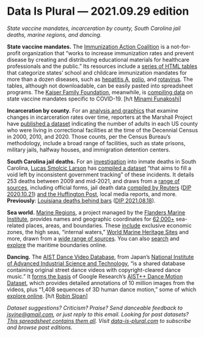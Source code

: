 Data Is Plural — 2021.09.29 edition
===================================

*State vaccine mandates, incarceration by county, South Carolina jail deaths, marine regions, and dancing.*


__State vaccine mandates.__ The [Immunization Action Coalition](https://www.immunize.org/aboutus/) is a not-for-profit organization that “works to increase immunization rates and prevent disease by creating and distributing educational materials for healthcare professionals and the public.” Its resources include a [series of HTML tables](https://www.immunize.org/laws/) that categorize states’ school and childcare immunization mandates for more than a dozen diseases, such as [hepatitis A](https://www.immunize.org/laws/hepa.asp), [polio](https://www.immunize.org/laws/polio.asp), and [rotavirus](https://www.immunize.org/laws/rotavirus.asp). The tables, although not downloadable, can be easily pasted into spreadsheet programs. The [Kaiser Family Foundation](https://www.kff.org/about-us/), meanwhile, is [compiling data](https://www.kff.org/report-section/state-covid-19-data-and-policy-actions-policy-actions/#vaccines) on state vaccine mandates specific to COVID-19. [h/t [Minami Funakoshi](https://graphics.reuters.com/HEALTH-CORONAVIRUS/BIDEN/zgpombrajpd/index.html)]


__Incarceration by county.__ For an [analysis and graphics](https://www.themarshallproject.org/2021/09/20/there-are-fewer-people-behind-bars-now-than-10-years-ago-will-it-last) that examine changes in incarceration rates over time, reporters at the Marshall Project have [published a dataset](https://observablehq.com/@themarshallproject/adults-in-correctional-facilities-from-decennial-census) indicating the number of adults in each US county who were living in correctional facilities at the time of the Decennial Census in 2000, 2010, and 2020. Those counts, per the Census Bureau’s methodology, include a broad range of facilities, such as state prisons, military jails, halfway houses, and immigration detention centers.


__South Carolina jail deaths.__ For an [investigation](https://www.islandpacket.com/news/state/south-carolina/article252332068.html) into inmate deaths in South Carolina, [Lucas Smolcic Larson](https://twitter.com/Lucasgsl6) has [compiled a dataset](https://github.com/islandpacket/SCjaildeaths) “that aims to fill a void left by inconsistent government tracking” of these incidents. It details 253 deaths between 2009 and mid-2021, and draws from a [range of sources](https://github.com/islandpacket/SCjaildeaths#data-sources), including official forms, jail death data [compiled by Reuters](https://www.reuters.com/investigates/special-report/usa-jails-graphic/) ([DIP 2020.10.21](https://www.data-is-plural.com/archive/2020-10-21-edition/)) [and the Huffington Post](https://data.huffingtonpost.com/2016/jail-deaths), local media reports, and more. __Previously__: [Louisiana deaths behind bars](https://www.incarcerationtransparency.org/) ([DIP 2021.08.18](https://www.data-is-plural.com/archive/2021-08-18-edition/)).


__Sea world.__ [Marine Regions](https://www.marineregions.org/), a project managed by the [Flanders Marine Institute](https://www.vliz.be/en), provides names and geographic coordinates for [62,000+](https://www.marineregions.org/content.php) sea-related places, areas, and boundaries. These [include](https://www.marineregions.org/downloads.php) exclusive economic zones, the high seas, “internal waters,” [World Marine Heritage Sites](https://www.marineregions.org/sources.php#heritage) and more, drawn from a [wide range of sources](https://www.marineregions.org/sources.php). You can also [search](https://www.marineregions.org/eezsearch.php) and [explore](https://www.marineregions.org/eezmapper.php) the maritime boundaries online.


__Dancing.__ The [AIST Dance Video Database](https://aistdancedb.ongaaccel.jp/), from Japan’s [National Institute of Advanced Industrial Science and Technology](https://www.aist.go.jp/aist_e/about_aist/), “is a shared database containing original street dance videos with copyright-cleared dance music.” It [forms the basis](https://google.github.io/aistplusplus_dataset/factsfigures.html) of Google Research’s [AIST++ Dance Motion Dataset](https://google.github.io/aistplusplus_dataset/index.html), which provides detailed annotations of 10 million images from the videos, plus “1,408 sequences of 3D human dance motion,” some of which [explore online](https://google.github.io/aistplusplus_dataset/visualizer/index.html). [h/t [Robin Sloan](https://www.robinsloan.com/)]


*Dataset suggestions? Criticism? Praise? Send danceable feedback to jsvine@gmail.com, or just reply to this email. Looking for past datasets? [This spreadsheet contains them all](https://docs.google.com/spreadsheets/d/1wZhPLMCHKJvwOkP4juclhjFgqIY8fQFMemwKL2c64vk/edit#gid=0). Visit [data-is-plural.com](https://www.data-is-plural.com) to subscribe and browse past editions.*
